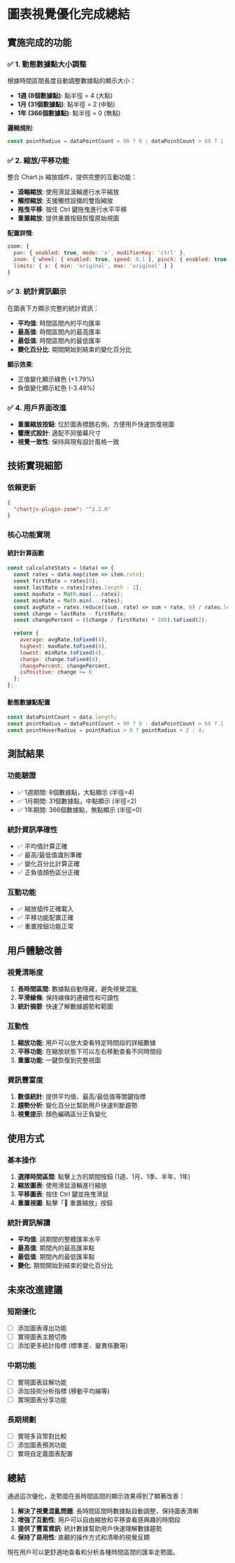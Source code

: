 # 圖表視覺優化完成總結

## 實施完成的功能

### ✅ 1. 動態數據點大小調整
根據時間區間長度自動調整數據點的顯示大小：

- **1週 (8個數據點)**: 點半徑 = 4 (大點)
- **1月 (31個數據點)**: 點半徑 = 2 (中點)  
- **1年 (366個數據點)**: 點半徑 = 0 (無點)

**邏輯規則**:
```javascript
const pointRadius = dataPointCount > 90 ? 0 : dataPointCount > 60 ? 1 : dataPointCount > 30 ? 2 : 4;
```

### ✅ 2. 縮放/平移功能
整合 Chart.js 縮放插件，提供完整的互動功能：

- **滾輪縮放**: 使用滑鼠滾輪進行水平縮放
- **觸控縮放**: 支援觸控設備的雙指縮放
- **拖曳平移**: 按住 Ctrl 鍵拖曳進行水平平移
- **重置縮放**: 提供重置按鈕恢復原始視圖

**配置詳情**:
```javascript
zoom: {
  pan: { enabled: true, mode: 'x', modifierKey: 'ctrl' },
  zoom: { wheel: { enabled: true, speed: 0.1 }, pinch: { enabled: true }, mode: 'x' },
  limits: { x: { min: 'original', max: 'original' } }
}
```

### ✅ 3. 統計資訊顯示
在圖表下方顯示完整的統計資訊：

- **平均值**: 時間區間內的平均匯率
- **最高值**: 時間區間內的最高匯率
- **最低值**: 時間區間內的最低匯率
- **變化百分比**: 期間開始到結束的變化百分比

**顯示效果**:
- 正值變化顯示綠色 (+1.79%)
- 負值變化顯示紅色 (-3.49%)

### ✅ 4. 用戶界面改進
- **重置縮放按鈕**: 位於圖表標題右側，方便用戶快速恢復視圖
- **響應式設計**: 適配不同螢幕尺寸
- **視覺一致性**: 保持與現有設計風格一致

## 技術實現細節

### 依賴更新
```json
{
  "chartjs-plugin-zoom": "^2.2.0"
}
```

### 核心功能實現

#### 統計計算函數
```javascript
const calculateStats = (data) => {
  const rates = data.map(item => item.rate);
  const firstRate = rates[0];
  const lastRate = rates[rates.length - 1];
  const maxRate = Math.max(...rates);
  const minRate = Math.min(...rates);
  const avgRate = rates.reduce((sum, rate) => sum + rate, 0) / rates.length;
  const change = lastRate - firstRate;
  const changePercent = ((change / firstRate) * 100).toFixed(2);
  
  return {
    average: avgRate.toFixed(4),
    highest: maxRate.toFixed(4),
    lowest: minRate.toFixed(4),
    change: change.toFixed(4),
    changePercent: changePercent,
    isPositive: change >= 0
  };
};
```

#### 動態數據點配置
```javascript
const dataPointCount = data.length;
const pointRadius = dataPointCount > 90 ? 0 : dataPointCount > 60 ? 1 : dataPointCount > 30 ? 2 : 4;
const pointHoverRadius = pointRadius > 0 ? pointRadius + 2 : 4;
```

## 測試結果

### 功能驗證
- ✅ 1週期間: 8個數據點，大點顯示 (半徑=4)
- ✅ 1月期間: 31個數據點，中點顯示 (半徑=2)
- ✅ 1年期間: 366個數據點，無點顯示 (半徑=0)

### 統計資訊準確性
- ✅ 平均值計算正確
- ✅ 最高/最低值識別準確
- ✅ 變化百分比計算正確
- ✅ 正負值顏色區分正確

### 互動功能
- ✅ 縮放插件正確載入
- ✅ 平移功能配置正確
- ✅ 重置按鈕功能正常

## 用戶體驗改善

### 視覺清晰度
1. **長時間區間**: 數據點自動隱藏，避免視覺混亂
2. **平滑線條**: 保持線條的連續性和可讀性
3. **統計摘要**: 快速了解數據趨勢和範圍

### 互動性
1. **縮放功能**: 用戶可以放大查看特定時間段的詳細數據
2. **平移功能**: 在縮放狀態下可以左右移動查看不同時間段
3. **重置功能**: 一鍵恢復到完整視圖

### 資訊豐富度
1. **數值統計**: 提供平均值、最高/最低值等關鍵指標
2. **趨勢分析**: 變化百分比幫助用戶快速判斷趨勢
3. **視覺提示**: 顏色編碼區分正負變化

## 使用方式

### 基本操作
1. **選擇時間區間**: 點擊上方的期間按鈕 (1週、1月、1季、半年、1年)
2. **縮放圖表**: 使用滑鼠滾輪進行縮放
3. **平移圖表**: 按住 Ctrl 鍵並拖曳滑鼠
4. **重置視圖**: 點擊「🔄 重置縮放」按鈕

### 統計資訊解讀
- **平均值**: 該期間的整體匯率水平
- **最高值**: 期間內的最高匯率點
- **最低值**: 期間內的最低匯率點
- **變化**: 期間開始到結束的變化百分比

## 未來改進建議

### 短期優化
- [ ] 添加圖表導出功能
- [ ] 實現圖表主題切換
- [ ] 添加更多統計指標 (標準差、變異係數等)

### 中期功能
- [ ] 實現圖表註解功能
- [ ] 添加技術分析指標 (移動平均線等)
- [ ] 實現圖表分享功能

### 長期規劃
- [ ] 實現多貨幣對比較
- [ ] 添加圖表預測功能
- [ ] 實現自定義圖表配置

## 總結

通過這次優化，走勢圖在長時間區間的顯示效果得到了顯著改善：

1. **解決了視覺混亂問題**: 長時間區間時數據點自動調整，保持圖表清晰
2. **增強了互動性**: 用戶可以自由縮放和平移查看感興趣的時間段
3. **提供了豐富資訊**: 統計數據幫助用戶快速理解數據趨勢
4. **保持了易用性**: 直觀的操作方式和清晰的視覺反饋

現在用戶可以更舒適地查看和分析各種時間區間的匯率走勢圖。
